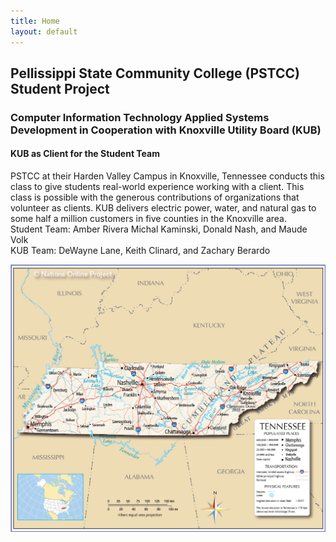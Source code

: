 ```yaml
---
title: Home
layout: default
---
```

## Pellissippi State Community College (PSTCC) Student Project

### Computer Information Technology Applied Systems Development in Cooperation with Knoxville Utility Board (KUB)

#### KUB as Client for the Student Team
PSTCC at their Harden Valley Campus in Knoxville, Tennessee conducts this class to give students real-world experience working with a client. This class is possible with the generous contributions of organizations that volunteer as clients. KUB delivers electric power, water, and natural gas to some half a million customers in five counties in the Knoxville area. <br />
Student Team: Amber Rivera Michal Kaminski, Donald Nash, and Maude Volk <br />
KUB Team: DeWayne Lane, Keith Clinard, and Zachary Berardo

![GitHub](./images/Tennessee_map.jpg)
